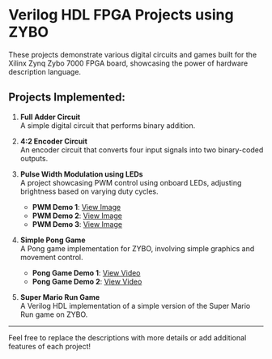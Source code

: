 # Verilog HDL FPGA Projects using ZYBO
These projects demonstrate various digital circuits and games built for the Xilinx Zynq Zybo 7000 FPGA board, showcasing the power of hardware description language.

## Projects Implemented:

1. **Full Adder Circuit**  
   A simple digital circuit that performs binary addition.

2. **4:2 Encoder Circuit**  
   An encoder circuit that converts four input signals into two binary-coded outputs.

3. **Pulse Width Modulation using LEDs**  
   A project showcasing PWM control using onboard LEDs, adjusting brightness based on varying duty cycles.
   - **PWM Demo 1**: [View Image](https://drive.google.com/file/d/1CyqUP88mp5PgfvVEyOH4-y_FD32cP2xi/view?usp=drive_link)  
   - **PWM Demo 2**: [View Image](https://drive.google.com/file/d/1oym4QIsD0r-cC9SxxctY3mEpEm6r-6mv/view?usp=drive_link)  
   - **PWM Demo 3**: [View Image](https://drive.google.com/file/d/1-jkovB7a_deKwpxLcNo9Tlw29QjzlCj4/view?usp=drive_link)


5. **Simple Pong Game**  
   A Pong game implementation for ZYBO, involving simple graphics and movement control.  
   - **Pong Game Demo 1**: [View Video](https://drive.google.com/file/d/1IwARl4mEfJFrEL5ppJEGToi3YBPc7BbW/view?usp=drive_link)  
   - **Pong Game Demo 2**: [View Video](https://drive.google.com/file/d/1f1oyqdbIbVgMd9fstU5qquZ9IYSSBWc5/view?usp=drive_link)

6. **Super Mario Run Game**  
   A Verilog HDL implementation of a simple version of the Super Mario Run game on ZYBO.

---

Feel free to replace the descriptions with more details or add additional features of each project!
